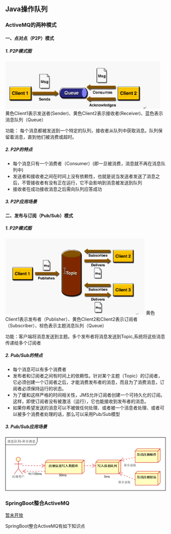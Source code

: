 ## Java操作队列    
### ActiveMQ的两种模式
#### 一、点对点（P2P）模式
##### 1.	P2P模式图 
 ![P2P模式图](../docs/activemq-p2p.png) 
黄色Client1表示发送者(Sender)、黄色Client2表示接收者(Receiver)、蓝色表示消息队列（Queue）

功能： 每个消息都被发送到一个特定的队列，接收者从队列中获取消息。队列保留着消息，直到他们被消费或超时。

##### 2. P2P的特点
* 每个消息只有一个消费者（Consumer）(即一旦被消费，消息就不再在消息队列中)
* 发送者和接收者之间在时间上没有依赖性，也就是说当发送者发送了消息之后，不管接收者有没有正在运行，它不会影响到消息被发送到队列
* 接收者在成功接收消息之后需向队列应答成功

##### 3. P2P应用场景


#### 二、发布与订阅（Pub/Sub）模式
##### 1.	P2P模式图 
![Pub/Sub模式图](../docs/activemq-topic.png) 
黄色Client1表示发布者（Publisher）、黄色Client2和Client2表示订阅者（Subscriber）、棕色表示主题消息队列（Queue）

功能：客户端将消息发送到主题。多个发布者将消息发送到Topic,系统将这些消息传递给多个订阅者

##### 2. Pub/Sub的特点
* 每个消息可以有多个消费者
* 发布者和订阅者之间有时间上的依赖性。针对某个主题（Topic）的订阅者，它必须创建一个订阅者之后，才能消费发布者的消息，而且为了消费消息，订阅者必须保持运行的状态。
* 为了缓和这样严格的时间相关性，JMS允许订阅者创建一个可持久化的订阅。这样，即使订阅者没有被激活（运行），它也能接收到发布者的消息。
* 如果你希望发送的消息可以不被做任何处理、或者被一个消息者处理、或者可以被多个消费者处理的话，那么可以采用Pub/Sub模型

##### 3. Pub/Sub应用场景
![Pub/Sub应用场景图](../docs/activemq-topic-eg.png) 

### SpringBoot整合ActiveMQ
   [暂未开放](http://www.rabbitmq.com/getstarted.html)
 
 SpringBoot整合ActiveMQ有如下知识点